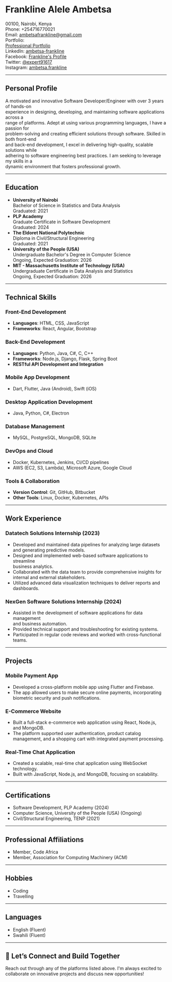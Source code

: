 # Frankline Alele Ambetsa

00100, Nairobi, Kenya  
Phone: +254716770021  
Email: [ambetsafrankline@gmail.com](mailto:ambetsafrankline@gmail.com)  
Portfolio:  
[Professional Portfolio](https://frank2446-dotcom.github.io/my_portfolio_professional/)  
LinkedIn: [ambetsa-frankline](https://www.linkedin.com/in/ambetsa-frankline/)  
Facebook: [Frankline's Profile](https://www.facebook.com/profile.php?id=100081601457541&_rdc=1&_rdr)  
Twitter: [@expert91617](https://x.com/expert91617)  
Instagram: [ambetsa.frankline](https://www.instagram.com/ambetsa.frankline/)

---

## Personal Profile

A motivated and innovative Software Developer/Engineer with over 3 years of hands-on  
experience in designing, developing, and maintaining software applications across a  
range of platforms. Adept at using various programming languages, I have a passion for  
problem-solving and creating efficient solutions through software. Skilled in both front-end  
and back-end development, I excel in delivering high-quality, scalable solutions while  
adhering to software engineering best practices. I am seeking to leverage my skills in a  
dynamic environment that fosters professional growth.

---

## Education

- **University of Nairobi**  
  Bachelor of Science in Statistics and Data Analysis  
  Graduated: 2021
- **PLP Academy**  
  Graduate Certificate in Software Development  
  Graduated: 2024
- **The Eldoret National Polytechnic**  
  Diploma in Civil/Structural Engineering  
  Graduated: 2021
- **University of the People (USA)**  
  Undergraduate Bachelor's Degree in Computer Science  
  Ongoing, Expected Graduation: 2026
- **MIT - Massachusetts Institute of Technology (USA)**  
  Undergraduate Certificate in Data Analysis and Statistics  
  Ongoing, Expected Graduation: 2026

---

## Technical Skills

### Front-End Development

- **Languages**: HTML, CSS, JavaScript  
- **Frameworks**: React, Angular, Bootstrap

### Back-End Development

- **Languages**: Python, Java, C#, C, C++  
- **Frameworks**: Node.js, Django, Flask, Spring Boot  
- **RESTful API Development and Integration**

### Mobile App Development

- Dart, Flutter, Java (Android), Swift (iOS)

### Desktop Application Development

- Java, Python, C#, Electron

### Database Management

- MySQL, PostgreSQL, MongoDB, SQLite

### DevOps and Cloud

- Docker, Kubernetes, Jenkins, CI/CD pipelines  
- AWS (EC2, S3, Lambda), Microsoft Azure, Google Cloud

### Tools & Collaboration

- **Version Control**: Git, GitHub, Bitbucket  
- **Other Tools**: Linux, Docker, Kubernetes, APIs

---

## Work Experience

### **Datatech Solutions Internship** (2023)

- Developed and maintained data pipelines for analyzing large datasets  
  and generating predictive models.  
- Designed and implemented web-based software applications to streamline  
  business analytics.  
- Collaborated with the data team to provide comprehensive insights for  
  internal and external stakeholders.  
- Utilized advanced data visualization techniques to deliver reports and  
  dashboards.

### **NexGen Software Solutions Internship** (2024)

- Assisted in the development of software applications for data management  
  and business automation.  
- Provided technical support and troubleshooting for existing systems.  
- Participated in regular code reviews and worked with cross-functional teams.

---

## Projects

### **Mobile Payment App**

- Developed a cross-platform mobile app using Flutter and Firebase.  
- The app allowed users to make secure online payments, incorporating  
  biometric security and push notifications.

### **E-Commerce Website**

- Built a full-stack e-commerce web application using React, Node.js,  
  and MongoDB.  
- The platform supported user authentication, product catalog  
  management, and a shopping cart with integrated payment processing.

### **Real-Time Chat Application**

- Created a scalable, real-time chat application using WebSocket technology.  
- Built with JavaScript, Node.js, and MongoDB, focusing on scalability.

---

## Certifications

- Software Development, PLP Academy (2024)  
- Computer Science, University of the People (USA) (Ongoing)  
- Civil/Structural Engineering, TENP (2021)

---

## Professional Affiliations

- Member, Code Africa  
- Member, Association for Computing Machinery (ACM)

---

## Hobbies

- Coding  
- Travelling

---

## Languages

- English (Fluent)  
- Swahili (Fluent)

---

## 🚀 Let’s Connect and Build Together

Reach out through any of the platforms listed above. I'm always excited to  
collaborate on innovative projects and discuss new opportunities!
